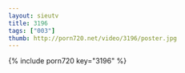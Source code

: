 ```yaml
--- 
layout: sieutv
title: 3196
tags: ["003"]
thumb: http://porn720.net/video/3196/poster.jpg
---
```

{% include porn720 key="3196" %} 
